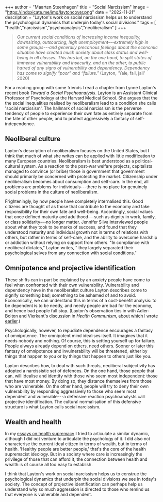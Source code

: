 +++
author = "Maarten Steenhagen"
title = "Social Narcissism"
image = "https://indoxicate.me/img/laytoncover.png"
date = "2022-11-21"
description = "Layton's work on social narcissism helps us to understand the psychological dynamics that underpin today's social divisions."
tags = [
    "health","narcissism","psychoanalysis","neoliberalism"
]
+++


> _Our current social conditions of increasing income inequality, downsizing, outsourcing, high unemployment---extremely high in some groups---and generally precarious feelings about the economic situation have created much anxiety about class status and well-being in all classes. This has led, on the one hand, to split states of immense vulnerability and insecurity, and on the other, to public hatred of any signs of vulnerability and dependency. Dependency has come to signify “poor” and “failure.”_ (Layton, 'Yale, fail, jail' 2020)

For a reading group with some friends I read a chapter from Lynne Layton's recent book _Toward a Social Psychoanalysis_. Layton is an Assistant Clinical Professor of Psychology at the Harvard Medical School. She argues that the the social inequalities realised by neoliberalism lead to a condition she calls 'social narcissism'. The hallmark of social narcissism is the perverse tendency of people to experience their own fate as entirely separate from the fate of other people, and to protect aggressively a fantasy of self-independence.

## Neoliberal culture

Layton's description of neoliberalism focuses on the United States, but I think that much of what she writes can be applied with little modification to many European countries. Neoliberalism is best understood as a political-cultural system. As a reaction to the post-war welfare projects, capitalists managed to convince (or bribe) those in government that government should primarily be concerned with protecting the market. Citizenship under neoliberalism becomes about consumption and self-care. In the end, all problems are problems for individuals---there is no place for genuinely social problems in the culture of neoliberalism.

Frighteningly, by now people have completely internalised this. Good citizens are thought of as those that contribute to the economy and take responsibility for their own fate and well-being. Accordingly, social values that once defined maturity and adulthood---such as dignity in work, family, or class solidarity---no longer matter. Jennifer Silva interviewed people about what they took to be marks of success, and found that they understood maturity and individual growth not in terms of relations with others, but rather in terms of self-care, and the ability to overcome hardship or addiction without relying on support from others. "In compliance with neoliberal dictates," Layton writes, " they largely separated their psychological selves from any connection with social conditions."

## Omnipotence and projective identification

These shifts can in part be explained by an anxiety people have come to feel when confronted with their own vulnerability. Vulnerability and dependency have in the neoliberalist culture Layton describes come to signify something bad; something to be ashamed of and to avoid. Economically, we can understand this in terms of a cost-benefit analysis: to be dependent is to be needy, and needy people are bad for the economy, and hence bad people full stop. (Layton's observation ties in with Adler-Bolton and Vierkant's discussion in _Health Communism_, [about which I wrote earlier](/health-communism).)

Psychologically, however, to repudiate dependence encourages a fantasy of omnipotence. The omnipotent mind idealises itself. It imagines that it needs nobody and nothing. Of course, this is setting yourself up for failure. People always already depend on others, need others. Sooner or later this fantasy of omnipotence and invulnerability will be threatened, either by things that happen to you or by things that happen to others just like you. 

Layton describes how, to deal with such threats, neoliberal subjectivity has adopted a narcissistic set of defences. On the one hand, those people that can, will idealise and identify with those who seem most independent: those that have most money. By doing so, they distance themselves from those who are vulnerable. On the other hand, people will try to deny their own vulnerability by responding aggressively to those who seem most dependent and vulnerable---a defensive reaction psychoanalysts call projective identification. The cultural normalisation of this defensive structure is what Layton calls social narcissism.

## Wealth and health  

In my [essays on health supremacy](/dont-be-a-health-supremacist/) I tried to articulate a similar dynamic, although I did not venture to articulate the psychology of it. I did also not characterise the current ideal citizen in terms of wealth, but in terms of health. 'Healthy people are better people,' that's the core of the health supremacist ideology. But in a society where care is increasingly the privilege of those that can afford it, the connection between health and wealth is of course all too easy to establish. 

I think that Layton's work on social narcissism helps us to construe the psychological dynamics that underpin the social divisions we see in today's society. The concept of projective identification can perhaps help us understand why so much aggression is directed to those who remind us that everyone is vulnerable and dependent. 

